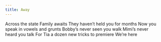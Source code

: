 ```yaml
---
title: Away
---
```

Across the state
Family awaits
They haven’t held you for months
Now you speak in vowels and grunts
Bobby’s never seen you walk
Mimi’s never heard you talk
For Tia a dozen new tricks to premiere
We’re here
